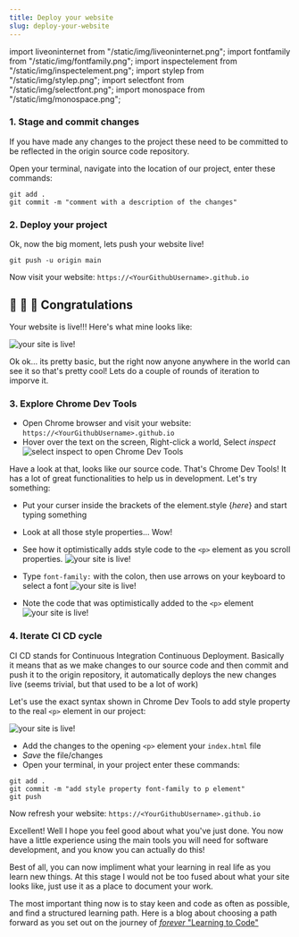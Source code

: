 ```yaml
---
title: Deploy your website
slug: deploy-your-website
---
```


import liveoninternet from "/static/img/liveoninternet.png";
import fontfamily from "/static/img/fontfamily.png";
import inspectelement from "/static/img/inspectelement.png";
import stylep from "/static/img/stylep.png";
import selectfont from "/static/img/selectfont.png";
import monospace from "/static/img/monospace.png";

### 1. Stage and commit changes

If you have made any changes to the project these need to be committed to be reflected in the origin source code repository.

Open your terminal, navigate into the location of our project, enter these commands:

```
git add .
git commit -m "comment with a description of the changes"
```

### 2. Deploy your project

Ok, now the big moment, lets push your website live!

```
git push -u origin main
```

Now visit your website: `https://<YourGithubUsername>.github.io`

## 🎊 🥳 🎉 Congratulations

Your website is live!!! Here's what mine looks like:

<img src={liveoninternet} alt="your site is live!" />

Ok ok... its pretty basic, but the right now anyone anywhere in the world can see it so that's pretty cool! Lets do a couple of rounds of iteration to imporve it.

### 3. Explore Chrome Dev Tools

- Open Chrome browser and visit your website: `https://<YourGithubUsername>.github.io`
- Hover over the text on the screen, Right-click a world, Select _inspect_
  <img src={inspectelement} alt="select inspect to open Chrome Dev Tools" />

Have a look at that, looks like our source code. That's Chrome Dev Tools! It has a lot of great functionalities to help us in development. Let's try something:

- Put your curser inside the brackets of the element.style {_here_} and start typing something
- Look at all those style properties... Wow!
- See how it optimistically adds style code to the `<p>` element as you scroll properties.
  <img src={fontfamily} alt="your site is live!" />

- Type `font-family:` with the colon, then use arrows on your keyboard to select a font
  <img src={selectfont} alt="your site is live!" />

- Note the code that was optimistically added to the `<p>` element
  <img src={monospace} alt="your site is live!" />

### 4. Iterate CI CD cycle

CI CD stands for Continuous Integration Continuous Deployment. Basically it means that as we make changes to our source code and then commit and push it to the origin repository, it automatically deploys the new changes live (seems trivial, but that used to be a lot of work)

Let's use the exact syntax shown in Chrome Dev Tools to add style property to the real `<p>` element in our project:

<img src={stylep} alt="your site is live!" />

- Add the changes to the opening `<p>` element your `index.html` file
- _Save_ the file/changes
- Open your terminal, in your project enter these commands:

```
git add .
git commit -m "add style property font-family to p element"
git push
```

Now refresh your website: `https://<YourGithubUsername>.github.io`

Excellent! Well I hope you feel good about what you've just done. You now have a little experience using the main tools you will need for software development, and you know you can actually do this!

Best of all, you can now impliment what your learning in real life as you learn new things. At this stage I would not be too fused about what your site looks like, just use it as a place to document your work.

The most important thing now is to stay keen and code as often as possible, and find a structured learning path. Here is a blog about choosing a path forward as you set out on the journey of [_forever_ "Learning to Code"](/blog/learning-to-code)
